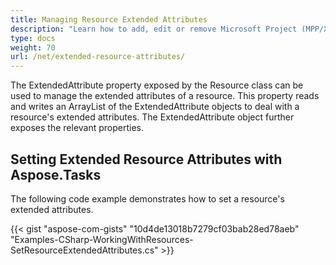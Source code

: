```yaml
---
title: Managing Resource Extended Attributes
description: "Learn how to add, edit or remove Microsoft Project (MPP/XML) resource extended attributes using Aspose.Tasks for .NET."
type: docs
weight: 70
url: /net/extended-resource-attributes/
---
```


The ExtendedAttribute property exposed by the Resource class can be used to manage the extended attributes of a resource. This property reads and writes an ArrayList of the ExtendedAttribute objects to deal with a resource's extended attributes. The ExtendedAttribute object further exposes the relevant properties.

## **Setting Extended Resource Attributes with Aspose.Tasks**
The following code example demonstrates how to set a resource's extended attributes.

{{< gist "aspose-com-gists" "10d4de13018b7279cf03bab28ed78aeb" "Examples-CSharp-WorkingWithResources-SetResourceExtendedAttributes.cs" >}}
